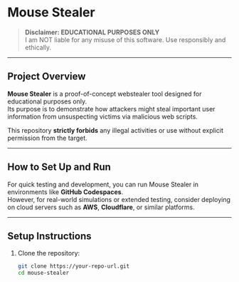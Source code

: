 # Mouse Stealer

> **Disclaimer: EDUCATIONAL PURPOSES ONLY**  
> I am NOT liable for any misuse of this software. Use responsibly and ethically.

---

## Project Overview

**Mouse Stealer** is a proof-of-concept webstealer tool designed for educational purposes only.  
Its purpose is to demonstrate how attackers might steal important user information from unsuspecting victims via malicious web scripts.

This repository **strictly forbids** any illegal activities or use without explicit permission from the target.  

---

## How to Set Up and Run

For quick testing and development, you can run Mouse Stealer in environments like **GitHub Codespaces**.  
However, for real-world simulations or extended testing, consider deploying on cloud servers such as **AWS**, **Cloudflare**, or similar platforms.

---

## Setup Instructions

1. Clone the repository:
   ```bash
   git clone https://your-repo-url.git
   cd mouse-stealer
